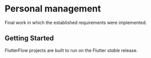 # Personal management

Final work in which the established requirements were implemented.
## Getting Started

FlutterFlow projects are built to run on the Flutter _stable_ release.
